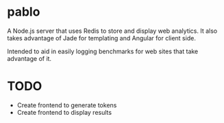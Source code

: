 pablo
=====

A Node.js server that uses Redis to store and display web analytics.  It also takes advantage of Jade for templating and Angular for client side.  

Intended to aid in easily logging benchmarks for web sites that take advantage of it.

TODO
====

- Create frontend to generate tokens
- Create frontend to display results